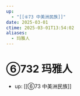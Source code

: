 ```yaml
---
up:
  - "[[⑥73 中美洲民族]]"
date: 2025-03-01
ctime: 2025-03-01T13:54:02
aliases:
  - 玛雅人
---
```


# ⑥732 玛雅人

- up: [[⑥73 中美洲民族]]
